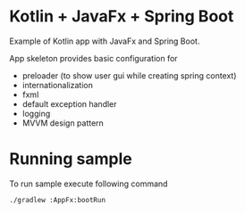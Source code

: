 # Kotlin + JavaFx + Spring Boot

Example of Kotlin app with JavaFx and Spring Boot.

App skeleton provides basic configuration for
* preloader (to show user gui while creating spring context)
* internationalization
* fxml
* default exception handler
* logging
* MVVM design pattern

# Running sample

To run sample execute following command
```bash
./gradlew :AppFx:bootRun
```
